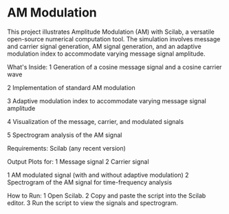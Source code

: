 # AM Modulation


This project illustrates Amplitude Modulation (AM) with Scilab, a versatile open-source numerical computation tool. The simulation involves message and carrier signal generation, AM signal generation, and an adaptive modulation index to accommodate varying message signal amplitude.

What's Inside: 
1 Generation of a cosine message signal and a cosine carrier wave

2 Implementation of standard AM modulation

3 Adaptive modulation index to accommodate varying message signal amplitude

4 Visualization of the message, carrier, and modulated signals

5 Spectrogram analysis of the AM signal

Requirements: Scilab (any recent version)

Output
Plots for:
1 Message signal
2 Carrier signal

1 AM modulated signal (with and without adaptive modulation)
2 Spectrogram of the AM signal for time-frequency analysis

How to Run:
1 Open Scilab.
2 Copy and paste the script into the Scilab editor.
3 Run the script to view the signals and spectrogram.
